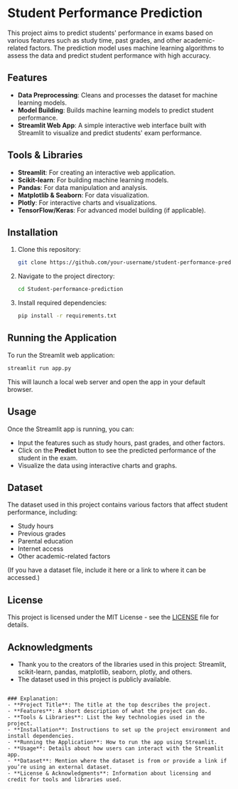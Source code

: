 # Student Performance Prediction

This project aims to predict students' performance in exams based on various features such as study time, past grades, and other academic-related factors. The prediction model uses machine learning algorithms to assess the data and predict student performance with high accuracy.

## Features
- **Data Preprocessing**: Cleans and processes the dataset for machine learning models.
- **Model Building**: Builds machine learning models to predict student performance.
- **Streamlit Web App**: A simple interactive web interface built with Streamlit to visualize and predict students' exam performance.

## Tools & Libraries
- **Streamlit**: For creating an interactive web application.
- **Scikit-learn**: For building machine learning models.
- **Pandas**: For data manipulation and analysis.
- **Matplotlib & Seaborn**: For data visualization.
- **Plotly**: For interactive charts and visualizations.
- **TensorFlow/Keras**: For advanced model building (if applicable).

## Installation

1. Clone this repository:
   ```bash
   git clone https://github.com/your-username/student-performance-prediction.git


2. Navigate to the project directory:

   ```bash
   cd Student-performance-prediction
   ```

3. Install required dependencies:

   ```bash
   pip install -r requirements.txt
   ```

## Running the Application

To run the Streamlit web application:

```bash
streamlit run app.py
```

This will launch a local web server and open the app in your default browser.

## Usage

Once the Streamlit app is running, you can:
- Input the features such as study hours, past grades, and other factors.
- Click on the **Predict** button to see the predicted performance of the student in the exam.
- Visualize the data using interactive charts and graphs.

## Dataset

The dataset used in this project contains various factors that affect student performance, including:
- Study hours
- Previous grades
- Parental education
- Internet access
- Other academic-related factors

(If you have a dataset file, include it here or a link to where it can be accessed.)

## License

This project is licensed under the MIT License - see the [LICENSE](LICENSE) file for details.

## Acknowledgments

- Thank you to the creators of the libraries used in this project: Streamlit, scikit-learn, pandas, matplotlib, seaborn, plotly, and others.
- The dataset used in this project is publicly available.

```

### Explanation:
- **Project Title**: The title at the top describes the project.
- **Features**: A short description of what the project can do.
- **Tools & Libraries**: List the key technologies used in the project.
- **Installation**: Instructions to set up the project environment and install dependencies.
- **Running the Application**: How to run the app using Streamlit.
- **Usage**: Details about how users can interact with the Streamlit app.
- **Dataset**: Mention where the dataset is from or provide a link if you’re using an external dataset.
- **License & Acknowledgments**: Information about licensing and credit for tools and libraries used.
